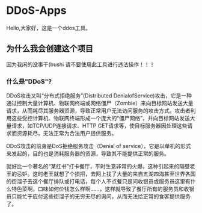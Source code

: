 # DDoS-Apps
Hello,大家好，这是一个ddos工具。
## 为什么我会创建这个项目
因为我闲的没事干(bushi
请不要使用此工具进行违法操作！！！
### 什么是"DDoS"?
DDoS攻击又叫“分布式拒绝服务”(Distributed DenialofService)攻击，它是一种通过控制大量计算机、物联网终端或网络僵尸（Zombie）来向目标网站发送大量请求，从而耗尽其服务器资源，导致正常用户无法访问服务的攻击方式。攻击者利用这些受控计算机、物联网终端形成一个庞大的“僵尸网络”，并向目标网站发送大量请求，如TCP/UDP连接请求、HTTP GET请求等，使目标服务器因处理这些请求而资源耗尽，无法正常为合法用户提供服务。

DDoS攻击的前身是DoS拒绝服务攻击（Denial of service），它是以单机的形式来发起的，目的也是消耗服务器的资源，导致其不能提供正常的服务。

就好比一个著名的“某红书”打卡餐厅，平时生意非常的火爆，这种引起来的隔壁老王的忌妒。这时老王就想了个损招，去网上找了大量的来自五湖四海甚至世界各国的街溜子去这个餐厅排队或打电话，每个人不点餐只是问收银员或服务员这里有什么特色菜啊，口味如何价钱怎么样啊……。这样就导致了餐厅所有的服务员和收银员只能忙于应付这些街溜子的无穷无尽的询问，从而无法给正常的食客提供服务了。
